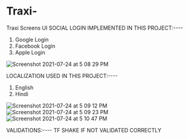 # Traxi-
Traxi Screens UI
SOCIAL LOGIN IMPLEMENTED IN THIS PROJECT:----
1. Google Login
2. Facebook Login
3. Apple Login

![Screenshot 2021-07-24 at 5 08 29 PM](https://user-images.githubusercontent.com/46957502/126867247-a86f371e-a0cb-4422-997e-89d012c47b4e.png)

LOCALIZATION USED IN THIS PROJECT:----
1. English
2. Hindi

![Screenshot 2021-07-24 at 5 09 12 PM](https://user-images.githubusercontent.com/46957502/126867266-6f377d79-d503-43bf-bc98-0542573d6169.png)
![Screenshot 2021-07-24 at 5 09 23 PM](https://user-images.githubusercontent.com/46957502/126867270-992bc3c5-9195-492a-bec2-4a559d18febc.png)
![Screenshot 2021-07-24 at 5 10 47 PM](https://user-images.githubusercontent.com/46957502/126867305-cba1c884-9808-4116-b2dd-8f9fca512d50.png)

VALIDATIONS:----
TF SHAKE IF NOT VALIDATED CORRECTLY
